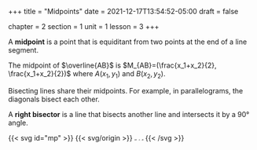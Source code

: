 +++
title = "Midpoints"
date = 2021-12-17T13:54:52-05:00
draft = false

chapter = 2
section = 1
unit = 1
lesson = 3
+++

A **midpoint** is a point that is equiditant from two points at the end of a line segment.

The midpoint of $\overline{AB}$ is $M_{AB}=(\frac{x_1+x_2}{2}, \frac{x_1+x_2}{2})$
where
$A(x_1, y_1)$
and
$B(x_2, y_2)$.

Bisecting lines share their midpoints. For example, in parallelograms, the diagonals bisect each other.

A **right bisector** is a line that bisects another line and intersects it by a $90°$ angle.

{{< svg id="mp" >}}
{{< svg/origin >}}
	<path d="M25 50 L75 50" stroke="#000" />
	<path d="M40 46 l0 8 m-5 -8 l0 8" stroke="#000" />
	<path d="M65 46 l0 8 m-5 -8 l0 8" stroke="#000" />
	<circle cx="50" cy="50" r="2" fill="#000"/>
	<circle cx="25" cy="50" r="2" fill="#000"/>
	<circle cx="75" cy="50" r="2" fill="#000"/>
	<text x="50" y="45" style="font: italic 5px serif;">M</text>
	<text x="25" y="45" style="font: italic 5px serif;">A</text>
	<text x="75" y="45" style="font: italic 5px serif;">B</text>
{{< /svg >}}
